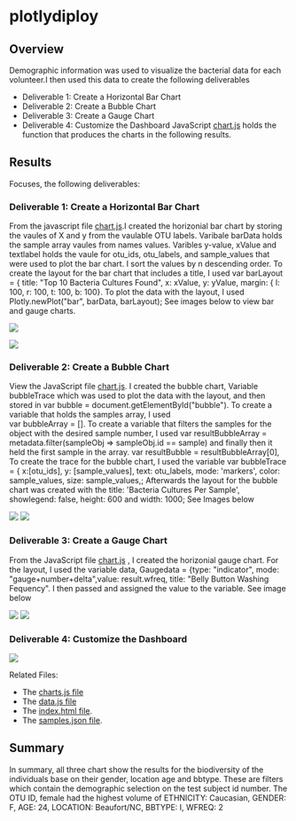 # plotlydiploy

## Overview
Demographic information was used to visualize the bacterial data for each volunteer.I then used this data to create the following deliverables
- Deliverable 1: Create a Horizontal Bar Chart
- Deliverable 2: Create a Bubble Chart
- Deliverable 3: Create a Gauge Chart
- Deliverable 4: Customize the Dashboard
 JavaScript [chart.js](https://github.com/JaredTMurray/plotlydiploy/blob/main/chart.js) holds the function that produces the charts in the following results. 

## Results
Focuses, the following deliverables:

###	Deliverable 1: Create a Horizontal Bar Chart 
  From the javascript file [chart.js](https://github.com/JaredTMurray/plotlydiploy/blob/main/chart.js).I created the horizonial bar chart by storing the vaules of X and y from the vaulable OTU labels. Varibale barData holds the sample array vaules from names values. Varibles y-value, xValue and textlabel holds the vaule for otu_ids, otu_labels, and sample_values that were used to plot the bar chart. I sort the values by n descending order. To create the layout for the bar chart that includes a title, I used var barLayout = {
      title: "Top 10 Bacteria Cultures Found",
      x: xValue, y: yValue, margin: { l: 100, r: 100, t: 100, b: 100}. To plot the data with the layout, I used  
    Plotly.newPlot("bar", barData, barLayout);   See images below to view bar and gauge charts.
    
![](https://github.com/JaredTMurray/plotlydiploy/blob/main/Deliverable1.png)
      
![](https://github.com/JaredTMurray/plotlydiploy/blob/main/Bar%20chart%20and%20Gauge%20chart.png)

### Deliverable 2: Create a Bubble Chart
View the JavaScript file [chart.js](https://github.com/JaredTMurray/plotlydiploy/blob/main/chart.js). I created the bubble chart, Variable bubbleTrace which was used to plot the data with the layout,  and then stored in var bubble = document.getElementById("bubble"). To create a variable that holds the samples array, I used  
      var bubbleArray = []. To create a variable that filters the samples for the object with the desired sample number, I used var resultBubbleArray = metadata.filter(sampleObj => sampleObj.id == sample) and finally then it held the first sample in the array.
    var resultBubble = resultBubbleArray[0], To create the trace for the bubble chart, I used the variable  var bubbleTrace = { x:[otu_ids], y: [sample_values],
      text: otu_labels, mode: 'markers',  color: sample_values, size: sample_values,;
   Afterwards the layout for the bubble chart was created with the title: 'Bacteria Cultures Per Sample', showlegend: false, height: 600 and width: 1000;
  See Images below 
  
![](https://github.com/JaredTMurray/plotlydiploy/blob/main/Deliverable2.png)
![](https://github.com/JaredTMurray/plotlydiploy/blob/main/Bubble%20Chart.png)

###	Deliverable 3: Create a Gauge Chart
 From the JavaScript file [chart.js](https://github.com/JaredTMurray/plotlydiploy/blob/main/chart.js) , I  created the horizonial gauge chart. For the layout, I used the variable data,  Gaugedata = {type: "indicator", mode: "gauge+number+delta",value: result.wfreq, title: "Belly Button Washing Fequency". I then passed and assigned the value to the variable. See image below
 
![](https://github.com/JaredTMurray/plotlydiploy/blob/main/Deliverable3.png)
![](https://github.com/JaredTMurray/plotlydiploy/blob/main/button.png)

###	Deliverable 4: Customize the Dashboard

 ![](https://github.com/JaredTMurray/plotlydiploy/blob/main/dashboard.png)


Related Files:
-	The [charts.js file](https://github.com/JaredTMurray/plotlydiploy/blob/main/chart.js)
-	The [data.js file](https://github.com/JaredTMurray/plotlydiploy/blob/main/data.js)
-	The [index.html file](https://github.com/JaredTMurray/plotlydiploy/blob/main/index.html).
-	The [samples.json file](https://github.com/JaredTMurray/plotlydiploy/blob/main/samples.json).

## Summary
In summary, all three chart show the results for the biodiversity of the individuals base on their gender, location age and bbtype. These are filters which contain the demographic selection on the test subject id number. The OTU ID, female had the highest volume of ETHNICITY: Caucasian, GENDER: F, AGE: 24, LOCATION: Beaufort/NC, BBTYPE: I, WFREQ: 2
